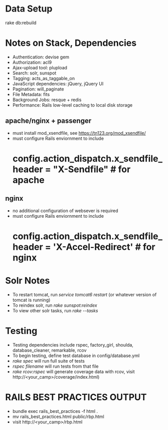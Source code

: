 Data Setup
========

rake db:rebuild

Notes on Stack, Dependencies
========

- Authentication: devise gem
- Authorization: acl9
- Ajax-upload tool: plupload
- Search: solr, sunspot
- Tagging: acts_as_taggable_on 
- JavaScript dependencies: jQuery, jQuery UI
- Pagination: will_paginate
- File Metadata: fits
- Background Jobs: resque + redis
- Performance: Rails low-level caching to local disk storage

apache/nginx + passenger
--------
* must install mod_xsendfile, see https://tn123.org/mod_xsendfile/
* must configure Rails enviornment to include  
    # config.action_dispatch.x_sendfile_header = "X-Sendfile" # for apache

nginx
--------
* no additional configuration of websever is required
* must configure Rails enviornment to include 
    # config.action_dispatch.x_sendfile_header = 'X-Accel-Redirect' # for nginx

Solr Notes
========

* To restart tomcat, run *service tomcat6 restart* (or whatever version of tomcat is running)
* To reindex solr, run *rake sunspot:reindex*
* To view other solr tasks, run *rake --tasks*

Testing
========

* Testing dependencies include rspec, factory_girl, shoulda, database_cleaner,
  remarkable, rcov 
* To begin testing, define test database in config/database.yml
* *rake spec* will run full suite of tests
* *rspec filename* will run tests from that file
* *rake rcov:rspec* will generate coverage data with rcov, visit http://<your_camp>/coverage/index.html)

RAILS BEST PRACTICES OUTPUT
========

* bundle exec rails_best_practices -f html .
* mv rails_best_practices.html public/rbp.html
* visit http://<your_camp>/rbp.html
